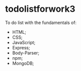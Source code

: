 # todolistforwork3

To do list with the fundamentals of:

- HTML;
- CSS;
- JavaScript;
- Express;
- Body-Parser;
- npm;
- MongoDB;

